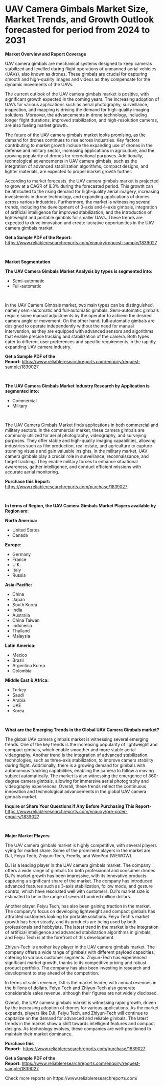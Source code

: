 <p><h1>UAV Camera Gimbals Market Size, Market Trends, and Growth Outlook forecasted for period from 2024 to 2031</h1></p><p><strong>Market Overview and Report Coverage</strong></p>
<p><p>UAV camera gimbals are mechanical systems designed to keep cameras stabilized and levelled during flight operations of unmanned aerial vehicles (UAVs), also known as drones. These gimbals are crucial for capturing smooth and high-quality images and videos as they compensate for the dynamic movements of the UAVs.</p><p>The current outlook of the UAV camera gimbals market is positive, with significant growth expected in the coming years. The increasing adoption of UAVs for various applications such as aerial photography, surveillance, inspection, and mapping is driving the demand for high-quality imaging solutions. Moreover, the advancements in drone technology, including longer flight durations, improved stabilization, and high-resolution cameras, are also fueling market growth.</p><p>The future of the UAV camera gimbals market looks promising, as the demand for drones continues to rise across industries. Key factors contributing to market growth include the expanding use of drones in the defense and military sector, increasing applications in agriculture, and the growing popularity of drones for recreational purposes. Additionally, technological advancements in UAV camera gimbals, such as the integration of advanced stabilization algorithms, compact designs, and lighter materials, are expected to propel market growth further.</p><p>According to market forecasts, the UAV camera gimbals market is projected to grow at a CAGR of 8.3% during the forecasted period. This growth can be attributed to the rising demand for high-quality aerial imagery, increasing investments in drone technology, and expanding applications of drones across various industries. Furthermore, the market is witnessing several trends, including the development of 3-axis and 4-axis gimbals, integration of artificial intelligence for improved stabilization, and the introduction of lightweight and portable gimbals for smaller UAVs. These trends are expected to drive innovation and create lucrative opportunities in the UAV camera gimbals market.</p></p>
<p><strong>Get a Sample PDF of the Report:</strong> <a href="https://www.reliableresearchreports.com/enquiry/request-sample/1839027">https://www.reliableresearchreports.com/enquiry/request-sample/1839027</a></p>
<p>&nbsp;</p>
<p><strong>Market Segmentation</strong></p>
<p><strong>The UAV Camera Gimbals Market Analysis by types is segmented into:</strong></p>
<p><ul><li>Semi-automatic</li><li>Full-automatic</li></ul></p>
<p>&nbsp;</p>
<p><p>In the UAV Camera Gimbals market, two main types can be distinguished, namely semi-automatic and full-automatic gimbals. Semi-automatic gimbals require some manual adjustments by the operator to achieve the desired camera angle or movement. On the other hand, full-automatic gimbals are designed to operate independently without the need for manual intervention, as they are equipped with advanced sensors and algorithms that enable precise tracking and stabilization of the camera. Both types cater to different user preferences and specific requirements in the rapidly expanding UAV camera industry.</p></p>
<p><strong>Get a Sample PDF of the Report:</strong>&nbsp;<a href="https://www.reliableresearchreports.com/enquiry/request-sample/1839027">https://www.reliableresearchreports.com/enquiry/request-sample/1839027</a></p>
<p>&nbsp;</p>
<p><strong>The UAV Camera Gimbals Market Industry Research by Application is segmented into:</strong></p>
<p><ul><li>Commercial</li><li>Military</li></ul></p>
<p>&nbsp;</p>
<p><p>The UAV Camera Gimbals Market finds applications in both commercial and military sectors. In the commercial market, these camera gimbals are commonly utilized for aerial photography, videography, and surveying purposes. They offer stable and high-quality imaging capabilities, allowing industries such as film production, real estate, and agriculture to capture stunning visuals and gain valuable insights. In the military market, UAV camera gimbals play a crucial role in surveillance, reconnaissance, and target tracking. They enable military forces to enhance situational awareness, gather intelligence, and conduct efficient missions with accurate aerial monitoring.</p></p>
<p><strong>Purchase this Report:</strong>&nbsp; <a href="https://www.reliableresearchreports.com/purchase/1839027">https://www.reliableresearchreports.com/purchase/1839027</a></p>
<p>&nbsp;</p>
<p><strong>In terms of Region, the UAV Camera Gimbals Market Players available by Region are:</strong></p>
<p>
    <p> <strong> North America: </strong>
        <ul>
            <li>United States</li>
            <li>Canada</li>
        </ul>
        </p> 
    <p> <strong> Europe: </strong>
        <ul>
            <li>Germany</li>
            <li>France</li>
            <li>U.K.</li>
            <li>Italy</li>
            <li>Russia</li>
        </ul>
        </p> 
    <p> <strong> Asia-Pacific: </strong>
        <ul>
            <li>China</li>
            <li>Japan</li>
            <li>South Korea</li>
            <li>India</li>
            <li>Australia</li>
            <li>China Taiwan</li>
            <li>Indonesia</li>
            <li>Thailand</li>
            <li>Malaysia</li>
        </ul>
        </p> 
    <p> <strong> Latin America: </strong>
        <ul>
            <li>Mexico</li>
            <li>Brazil</li>
            <li>Argentina Korea</li>
            <li>Colombia</li>
        </ul>
        </p> 
    <p> <strong> Middle East & Africa: </strong>
        <ul>
            <li>Turkey</li>
            <li>Saudi</li>
            <li>Arabia</li>
            <li>UAE</li>
            <li>Korea</li>
        </ul>
    </p>
    </p>
<p>&nbsp;</p>
<p><strong>What are the Emerging Trends in the Global UAV Camera Gimbals market?</strong></p>
<p><p>The global UAV camera gimbals market is witnessing several emerging trends. One of the key trends is the increasing popularity of lightweight and compact gimbals, which enable smoother and more stable aerial videography. Another trend is the integration of advanced stabilization technologies, such as three-axis stabilization, to improve camera stability during flight. Additionally, there is a growing demand for gimbals with autonomous tracking capabilities, enabling the camera to follow a moving subject automatically. The market is also witnessing the emergence of 360-degree camera gimbals, allowing for immersive aerial photography and videography experiences. Overall, these trends reflect the continuous innovation and technological advancements in the global UAV camera gimbals market.</p></p>
<p><strong>Inquire or Share Your Questions If Any Before Purchasing This Report</strong>- <a href="https://www.reliableresearchreports.com/enquiry/pre-order-enquiry/1839027">https://www.reliableresearchreports.com/enquiry/pre-order-enquiry/1839027</a></p>
<p>&nbsp;</p>
<p><strong>Major Market Players</strong></p>
<p><p>The UAV camera gimbals market is highly competitive, with several players vying for market share. Some of the prominent players in the market are DJI, Feiyu Tech, Zhiyun-Tech, Freefly, and WenPod (WEWOW).</p><p>DJI is a leading player in the UAV camera gimbals market. The company offers a wide range of gimbals for both professional and consumer drones. DJI's market growth has been impressive, with its innovative products capturing a significant share of the market. The company has introduced advanced features such as 3-axis stabilization, follow mode, and gesture control, which have resonated well with customers. DJI's market size is estimated to be in the range of several hundred million dollars.</p><p>Another player, Feiyu Tech, has also been gaining traction in the market. The company's focus on developing lightweight and compact gimbals has attracted customers looking for portable solutions. Feiyu Tech's market growth has been steady, and its products are being used by both professionals and hobbyists. The latest trend in the market is the integration of artificial intelligence and advanced stabilization algorithms in gimbals, and Feiyu Tech is at the forefront of this development.</p><p>Zhiyun-Tech is another key player in the UAV camera gimbals market. The company offers a wide range of gimbals with different payload capacities, catering to various customer segments. Zhiyun-Tech has experienced significant market growth, thanks to its competitive pricing and robust product portfolio. The company has also been investing in research and development to stay ahead of the competition.</p><p>In terms of sales revenue, DJI is the market leader, with annual revenues in the billions of dollars. Feiyu Tech and Zhiyun-Tech also generate considerable sales revenue, although their figures are not widely disclosed.</p><p>Overall, the UAV camera gimbals market is witnessing rapid growth, driven by the increasing adoption of drones for various applications. As the market expands, players like DJI, Feiyu Tech, and Zhiyun-Tech will continue to capitalize on the demand for advanced and reliable gimbals. The latest trends in the market show a shift towards intelligent features and compact designs. As technology evolves, these companies are well-positioned to maintain their market dominance.</p></p>
<p><strong>Purchase this Report:</strong>&nbsp;&nbsp;<a href="https://www.reliableresearchreports.com/purchase/1839027">https://www.reliableresearchreports.com/purchase/1839027</a></p>
<p></p>
<p><strong>Get a Sample PDF of the Report:</strong>&nbsp;<a href="https://www.reliableresearchreports.com/enquiry/request-sample/1839027">https://www.reliableresearchreports.com/enquiry/request-sample/1839027</a></p>
<p>Check more reports on https://www.reliableresearchreports.com/</p>
